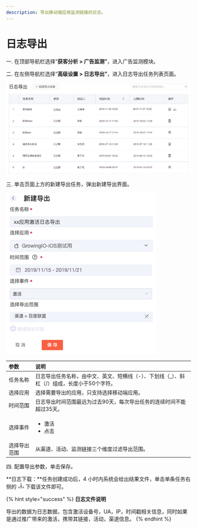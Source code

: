 ```yaml
---
description: 导出移动端应用监测链接的日志。
---
```


# 日志导出

一. 在顶部导航栏选择“**获客分析 &gt; 广告监测”**，进入广告监测模块。

二. 在左侧导航栏选择“**高级设置 &gt; 日志导出”**，进入日志导出任务列表页面。

![](../../../../.gitbook/assets/image%20%28206%29.png)

三. 单击页面上方的新建导出任务，弹出新建导出界面。

![](../../../../.gitbook/assets/image%20%28175%29.png)

<table>
  <thead>
    <tr>
      <th style="text-align:left">&#x53C2;&#x6570;</th>
      <th style="text-align:left">&#x8BF4;&#x660E;</th>
    </tr>
  </thead>
  <tbody>
    <tr>
      <td style="text-align:left">&#x4EFB;&#x52A1;&#x540D;&#x79F0;</td>
      <td style="text-align:left">&#x65E5;&#x5FD7;&#x5BFC;&#x51FA;&#x4EFB;&#x52A1;&#x540D;&#x79F0;&#xFF0C;&#x7531;&#x4E2D;&#x6587;&#x3001;&#x82F1;&#x6587;&#x3001;&#x77ED;&#x6A2A;&#x7EBF;&#xFF08;-&#xFF09;&#x3001;&#x4E0B;&#x5212;&#x7EBF;&#xFF08;_&#xFF09;&#x3001;&#x659C;&#x6760;&#xFF08;/&#xFF09;&#x7EC4;&#x6210;&#xFF0C;&#x957F;&#x5EA6;&#x5C0F;&#x4E8E;50&#x4E2A;&#x5B57;&#x7B26;&#x3002;</td>
    </tr>
    <tr>
      <td style="text-align:left">&#x9009;&#x62E9;&#x5E94;&#x7528;</td>
      <td style="text-align:left">&#x9009;&#x62E9;&#x9700;&#x8981;&#x5BFC;&#x51FA;&#x7684;&#x5E94;&#x7528;&#xFF0C;&#x53EA;&#x652F;&#x6301;&#x9009;&#x62E9;&#x79FB;&#x52A8;&#x7AEF;&#x5E94;&#x7528;&#x3002;</td>
    </tr>
    <tr>
      <td style="text-align:left">&#x65F6;&#x95F4;&#x8303;&#x56F4;</td>
      <td style="text-align:left">&#x65E5;&#x5FD7;&#x5BFC;&#x51FA;&#x65F6;&#x95F4;&#x8303;&#x56F4;&#x6700;&#x8FDC;&#x4E3A;&#x8FC7;&#x53BB;90&#x5929;&#xFF0C;&#x6BCF;&#x6B21;&#x5BFC;&#x51FA;&#x4EFB;&#x52A1;&#x7684;&#x8FDE;&#x7EED;&#x65F6;&#x95F4;&#x4E0D;&#x80FD;&#x8D85;&#x8FC7;35&#x5929;&#x3002;</td>
    </tr>
    <tr>
      <td style="text-align:left">&#x9009;&#x62E9;&#x4E8B;&#x4EF6;</td>
      <td style="text-align:left">
        <ul>
          <li>&#x6FC0;&#x6D3B;</li>
          <li>&#x70B9;&#x51FB;</li>
        </ul>
      </td>
    </tr>
    <tr>
      <td style="text-align:left">&#x9009;&#x62E9;&#x5BFC;&#x51FA;&#x8303;&#x56F4;</td>
      <td style="text-align:left">&#x4ECE;&#x6E20;&#x9053;&#x3001;&#x6D3B;&#x52A8;&#x3001;&#x76D1;&#x6D4B;&#x94FE;&#x63A5;&#x4E09;&#x4E2A;&#x7EF4;&#x5EA6;&#x8FC7;&#x6EE4;&#x5BFC;&#x51FA;&#x8303;&#x56F4;&#x3002;</td>
    </tr>
  </tbody>
</table>四. 配置导出参数，单击保存。

**日志下载：**任务创建成功后，4 小时内系统会给出结果文件，单击单条任务右侧的 ![](../../../../.gitbook/assets/xia-zai.png) 下载该文件即可。

{% hint style="success" %}
**日志文件说明**

导出的数据为日志数据，包含激活设备号，UA，IP，时间戳相关信息，同时如果是通过推广带来的激活，携带其链接，活动，渠道信息。
{% endhint %}


